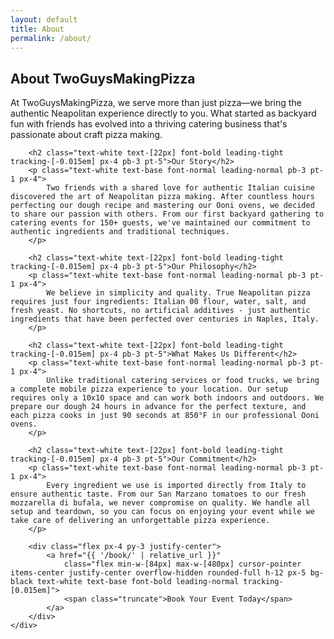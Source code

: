 ```yaml
---
layout: default
title: About
permalink: /about/
---
```


<div class="px-40 flex flex-1 justify-center py-5">
    <div class="layout-content-container flex flex-col max-w-[960px] flex-1">
        <h2 class="text-white text-[22px] font-bold leading-tight tracking-[-0.015em] px-4 pb-3 pt-5">About TwoGuysMakingPizza</h2>
        <p class="text-white text-base font-normal leading-normal pb-3 pt-1 px-4">
            At TwoGuysMakingPizza, we serve more than just pizza—we bring the authentic Neapolitan experience directly to you. What started as backyard fun with friends has evolved into a thriving catering business that's passionate about craft pizza making.
        </p>
        
        <h2 class="text-white text-[22px] font-bold leading-tight tracking-[-0.015em] px-4 pb-3 pt-5">Our Story</h2>
        <p class="text-white text-base font-normal leading-normal pb-3 pt-1 px-4">
            Two friends with a shared love for authentic Italian cuisine discovered the art of Neapolitan pizza making. After countless hours perfecting our dough recipe and mastering our Ooni ovens, we decided to share our passion with others. From our first backyard gathering to catering events for 150+ guests, we've maintained our commitment to authentic ingredients and traditional techniques.
        </p>
        
        <h2 class="text-white text-[22px] font-bold leading-tight tracking-[-0.015em] px-4 pb-3 pt-5">Our Philosophy</h2>
        <p class="text-white text-base font-normal leading-normal pb-3 pt-1 px-4">
            We believe in simplicity and quality. True Neapolitan pizza requires just four ingredients: Italian 00 flour, water, salt, and fresh yeast. No shortcuts, no artificial additives - just authentic ingredients that have been perfected over centuries in Naples, Italy.
        </p>
        
        <h2 class="text-white text-[22px] font-bold leading-tight tracking-[-0.015em] px-4 pb-3 pt-5">What Makes Us Different</h2>
        <p class="text-white text-base font-normal leading-normal pb-3 pt-1 px-4">
            Unlike traditional catering services or food trucks, we bring a complete mobile pizza experience to your location. Our setup requires only a 10x10 space and can work both indoors and outdoors. We prepare our dough 24 hours in advance for the perfect texture, and each pizza cooks in just 90 seconds at 850°F in our professional Ooni ovens.
        </p>
        
        <h2 class="text-white text-[22px] font-bold leading-tight tracking-[-0.015em] px-4 pb-3 pt-5">Our Commitment</h2>
        <p class="text-white text-base font-normal leading-normal pb-3 pt-1 px-4">
            Every ingredient we use is imported directly from Italy to ensure authentic taste. From our San Marzano tomatoes to our fresh mozzarella di bufala, we never compromise on quality. We handle all setup and teardown, so you can focus on enjoying your event while we take care of delivering an unforgettable pizza experience.
        </p>
        
        <div class="flex px-4 py-3 justify-center">
            <a href="{{ '/book/' | relative_url }}"
                class="flex min-w-[84px] max-w-[480px] cursor-pointer items-center justify-center overflow-hidden rounded-full h-12 px-5 bg-black text-white text-base font-bold leading-normal tracking-[0.015em]">
                <span class="truncate">Book Your Event Today</span>
            </a>
        </div>
    </div>
</div>
